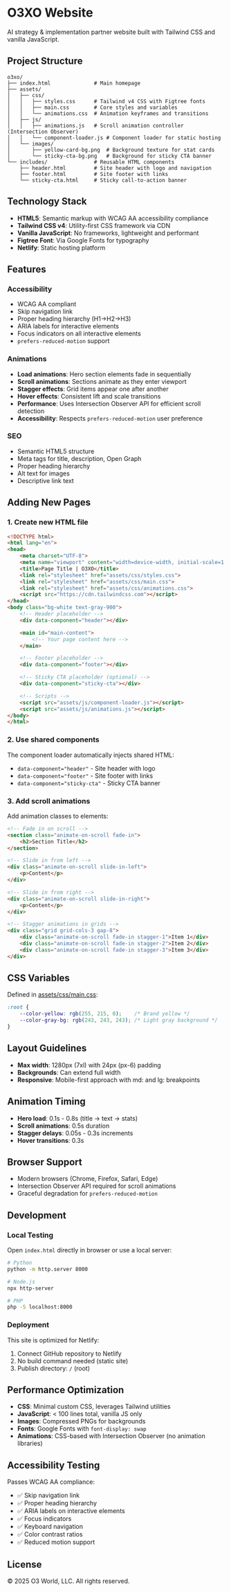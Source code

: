 # O3XO Website

AI strategy & implementation partner website built with Tailwind CSS and vanilla JavaScript.

## Project Structure

```
o3xo/
├── index.html              # Main homepage
├── assets/
│   ├── css/
│   │   ├── styles.css      # Tailwind v4 CSS with Figtree fonts
│   │   ├── main.css        # Core styles and variables
│   │   └── animations.css  # Animation keyframes and transitions
│   ├── js/
│   │   ├── animations.js   # Scroll animation controller (Intersection Observer)
│   │   └── component-loader.js # Component loader for static hosting
│   └── images/
│       ├── yellow-card-bg.png  # Background texture for stat cards
│       └── sticky-cta-bg.png   # Background for sticky CTA banner
└── includes/               # Reusable HTML components
    ├── header.html         # Site header with logo and navigation
    ├── footer.html         # Site footer with links
    └── sticky-cta.html     # Sticky call-to-action banner
```

## Technology Stack

- **HTML5**: Semantic markup with WCAG AA accessibility compliance
- **Tailwind CSS v4**: Utility-first CSS framework via CDN
- **Vanilla JavaScript**: No frameworks, lightweight and performant
- **Figtree Font**: Via Google Fonts for typography
- **Netlify**: Static hosting platform

## Features

### Accessibility
- WCAG AA compliant
- Skip navigation link
- Proper heading hierarchy (H1→H2→H3)
- ARIA labels for interactive elements
- Focus indicators on all interactive elements
- `prefers-reduced-motion` support

### Animations
- **Load animations**: Hero section elements fade in sequentially
- **Scroll animations**: Sections animate as they enter viewport
- **Stagger effects**: Grid items appear one after another
- **Hover effects**: Consistent lift and scale transitions
- **Performance**: Uses Intersection Observer API for efficient scroll detection
- **Accessibility**: Respects `prefers-reduced-motion` user preference

### SEO
- Semantic HTML5 structure
- Meta tags for title, description, Open Graph
- Proper heading hierarchy
- Alt text for images
- Descriptive link text

## Adding New Pages

### 1. Create new HTML file

```html
<!DOCTYPE html>
<html lang="en">
<head>
    <meta charset="UTF-8">
    <meta name="viewport" content="width=device-width, initial-scale=1.0">
    <title>Page Title | O3XO</title>
    <link rel="stylesheet" href="assets/css/styles.css">
    <link rel="stylesheet" href="assets/css/main.css">
    <link rel="stylesheet" href="assets/css/animations.css">
    <script src="https://cdn.tailwindcss.com"></script>
</head>
<body class="bg-white text-gray-900">
    <!-- Header placeholder -->
    <div data-component="header"></div>

    <main id="main-content">
        <!-- Your page content here -->
    </main>

    <!-- Footer placeholder -->
    <div data-component="footer"></div>

    <!-- Sticky CTA placeholder (optional) -->
    <div data-component="sticky-cta"></div>

    <!-- Scripts -->
    <script src="assets/js/component-loader.js"></script>
    <script src="assets/js/animations.js"></script>
</body>
</html>
```

### 2. Use shared components

The component loader automatically injects shared HTML:
- `data-component="header"` - Site header with logo
- `data-component="footer"` - Site footer with links
- `data-component="sticky-cta"` - Sticky CTA banner

### 3. Add scroll animations

Add animation classes to elements:

```html
<!-- Fade in on scroll -->
<section class="animate-on-scroll fade-in">
    <h2>Section Title</h2>
</section>

<!-- Slide in from left -->
<div class="animate-on-scroll slide-in-left">
    <p>Content</p>
</div>

<!-- Slide in from right -->
<div class="animate-on-scroll slide-in-right">
    <p>Content</p>
</div>

<!-- Stagger animations in grids -->
<div class="grid grid-cols-3 gap-8">
    <div class="animate-on-scroll fade-in stagger-1">Item 1</div>
    <div class="animate-on-scroll fade-in stagger-2">Item 2</div>
    <div class="animate-on-scroll fade-in stagger-3">Item 3</div>
</div>
```

## CSS Variables

Defined in [assets/css/main.css](assets/css/main.css):

```css
:root {
    --color-yellow: rgb(255, 215, 0);    /* Brand yellow */
    --color-gray-bg: rgb(243, 243, 243); /* Light gray background */
}
```

## Layout Guidelines

- **Max width**: 1280px (7xl) with 24px (px-6) padding
- **Backgrounds**: Can extend full width
- **Responsive**: Mobile-first approach with md: and lg: breakpoints

## Animation Timing

- **Hero load**: 0.1s - 0.8s (title → text → stats)
- **Scroll animations**: 0.5s duration
- **Stagger delays**: 0.05s - 0.3s increments
- **Hover transitions**: 0.3s

## Browser Support

- Modern browsers (Chrome, Firefox, Safari, Edge)
- Intersection Observer API required for scroll animations
- Graceful degradation for `prefers-reduced-motion`

## Development

### Local Testing

Open `index.html` directly in browser or use a local server:

```bash
# Python
python -m http.server 8000

# Node.js
npx http-server

# PHP
php -S localhost:8000
```

### Deployment

This site is optimized for Netlify:
1. Connect GitHub repository to Netlify
2. No build command needed (static site)
3. Publish directory: `/` (root)

## Performance Optimization

- **CSS**: Minimal custom CSS, leverages Tailwind utilities
- **JavaScript**: < 100 lines total, vanilla JS only
- **Images**: Compressed PNGs for backgrounds
- **Fonts**: Google Fonts with `font-display: swap`
- **Animations**: CSS-based with Intersection Observer (no animation libraries)

## Accessibility Testing

Passes WCAG AA compliance:
- ✅ Skip navigation link
- ✅ Proper heading hierarchy
- ✅ ARIA labels on interactive elements
- ✅ Focus indicators
- ✅ Keyboard navigation
- ✅ Color contrast ratios
- ✅ Reduced motion support

## License

© 2025 O3 World, LLC. All rights reserved.
